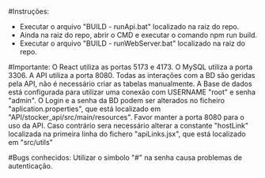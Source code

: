 #Instruções:
- Executar o arquivo "BUILD - runApi.bat" localizado na raiz do repo.
- Ainda na raiz do repo, abrir o CMD e executar o comando npm run build.
- Executar o arquivo "BUILD - runWebServer.bat" localizado na raiz do repo.

#Importante:
O React utiliza as portas 5173 e 4173.
O MySQL utiliza a porta 3306.
A API utiliza a porta 8080.
Todas as interações com a BD são geridas pela API, não é necessário criar as tabelas manualmente.
A Base de dados está configurada para utilizar uma conexão com USERNAME "root" e senha "admin".
O Login e a senha da BD podem ser alterados no ficheiro "aplication.properties", que está localizado em "API/stocker_api/src/main/resources".
Favor manter a porta 8080 para o uso da API. Caso contrário sera necessário alterar a constante "hostLink" localizada na primeira linha do fichero "apiLinks.jsx", que está localizado em "src/utils"

#Bugs conhecidos:
Utilizar o simbolo "#" na senha causa problemas de autenticação.